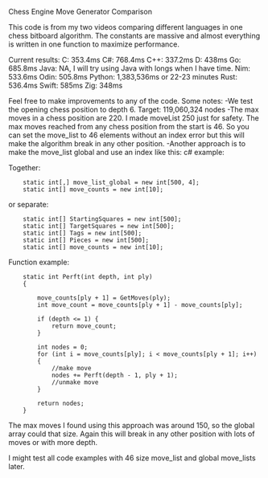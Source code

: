 Chess Engine Move Generator Comparison

This code is from my two videos comparing different languages in one chess bitboard algorithm. 
The constants are massive and almost everything is written in one function to maximize performance.

Current results:
C: 353.4ms
C#: 768.4ms
C++: 337.2ms
D: 438ms
Go: 685.8ms
Java: NA, I will try using Java with longs when I have time.
Nim: 533.6ms
Odin: 505.8ms
Python: 1,383,536ms or 22-23 minutes
Rust: 536.4ms
Swift: 585ms
Zig: 348ms

Feel free to make improvements to any of the code. 
Some notes:
-We test the opening chess position to depth 6. Target: 119,060,324 nodes
-The max moves in a chess position are 220. I made moveList 250 just for safety. The max moves reached from any chess position
from the start is 46. So you can set the move_list to 46 elements without an index error but this will make the algorithm break 
in any other position.
-Another approach is to make the move_list global and use an index like this:
c# example:

Together:

        static int[,] move_list_global = new int[500, 4];
        static int[] move_counts = new int[10];

or separate:
      
        static int[] StartingSquares = new int[500];
        static int[] TargetSquares = new int[500];
        static int[] Tags = new int[500];
        static int[] Pieces = new int[500];
        static int[] move_counts = new int[10];

Function example:

        static int Perft(int depth, int ply)
        {

            move_counts[ply + 1] = GetMoves(ply);
            int move_count = move_counts[ply + 1] - move_counts[ply];

            if (depth <= 1) {
                return move_count;
            }

            int nodes = 0;
            for (int i = move_counts[ply]; i < move_counts[ply + 1]; i++)
            {
                //make move
                nodes += Perft(depth - 1, ply + 1);
                //unmake move
            }

            return nodes;
        }

  The max moves I found using this approach was around 150, so the global array could that size.
  Again this will break in any other position with lots of moves or with more depth.

  I might test all code examples with 46 size move_list and global move_lists later.
